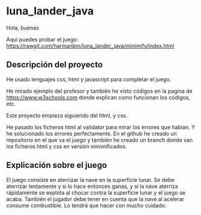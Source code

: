 # luna_lander_java
Hola, buenas 

Aquí puedes probar el juego: https://rawgit.com/harmanbm/luna_lander_java/minimify/index.html

## Descripción del proyecto
He usado lenguajes css, html y javascript para completar el juego.

He mirado ejemplo del profesor y también he visto códigos en la pagina de https://www.w3schools.com donde explican como funcionan los códigos, etc.

Este proyecto empieza siguiendo del html, y css.

He pasado los ficheros html al validator para mirar los errores que habían. Y he solucionado los errores perfectamente.
En el github he creado un repositorio en el que va el juego y también he creado un branch donde van los ficheros html y css en versión minimificados.



## Explicación sobre el juego
El juego consiste en aterrizar la nave en la superficie lunar. Se debe aterrizar lentamente y si lo hace entonces ganas, y si la nave aterriza rápidamente se explota al chocar contra la superficie lunar y el juego se acaba.
También el jugador debe tener en cuenta que la nave al acelerar consume combustible. Lo tendrá que hacer con mucho cuidado.
